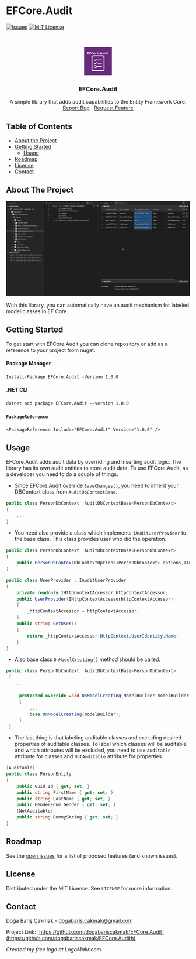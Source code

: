 # EFCore.Audit

[![Issues][issues-shield]][issues-url]
[![MIT License][license-shield]][license-url]

<br />
<p align="center">
  <a href="https://github.com/dogabariscakmak/EFCore.Audit">
    <img src="logo.png" alt="Logo" width="80" height="80">
  </a>

  <h3 align="center">EFCore.Audit</h3>

  <p align="center">
    A simple library that adds audit capabilities to the Entity Framework Core. 
    <br />
    <a href="https://github.com/dogabariscakmak/EFCore.Audit/issues">Report Bug</a>
    ·
    <a href="https://github.com/dogabariscakmak/EFCore.Audit/issues">Request Feature</a>
  </p>
</p>

<!-- TABLE OF CONTENTS -->
## Table of Contents

* [About the Project](#about-the-project)
* [Getting Started](#getting-started)
    * [Usage](#usage)
* [Roadmap](#roadmap)
* [License](#license)
* [Contact](#contact)


<!-- ABOUT THE PROJECT -->
## About The Project 

![EFCore.Audit][product-screenshot]

With this library, you can automatically have an audit mechanism for labeled model classes in EF Core.

<!-- GETTING STARTED -->
## Getting Started

To get start with EFCore.Audit you can clone repository or add as a reference to your project from nuget.

#### Package Manager
```Install-Package EFCore.Audit -Version 1.0.0```

#### .NET CLI
```dotnet add package EFCore.Audit --version 1.0.0```

#### ```PackageReference```
```<PackageReference Include="EFCore.Audit" Version="1.0.0" />```


<!-- USAGE EXAMPLES -->
## Usage

EFCore.Audit adds audit data by overriding and inserting audit logic. The library has its own audit entities to store audit data. To use EFCore.Audit, as a developer you need to do a couple of things.

- Since EFCore.Audit override ```SaveChanges()```, you need to inherit your DBContext class from ```AuditDbContextBase```.

```csharp
public class PersonDbContext :AuditDbContextBase<PersonDbContext>
{
    ...
}
```

- You need also provide a class which implements ```IAuditUserProvider``` to the base class. This class provides user who did the operation.

```csharp
public class PersonDbContext :AuditDbContextBase<PersonDbContext>
{
    public PersonDbContex(DbContextOptions<PersonDbContext> options,IAuditUserProvider auditUserProvider) : bas(options, auditUserProvider) { }
}
```

```csharp
public class UserProvider : IAuditUserProvider
{
    private readonly IHttpContextAccessor_httpContextAccessor;
    public UserProvider(IHttpContextAccessorhttpContextAccessor)
    {
        _httpContextAccessor = httpContextAccessor;
    }
    public string GetUser()
    {
        return _httpContextAccessor.HttpContext.UserIdentity.Name;
    }
}
```

- Also base class ```OnModelCreating()``` method should be called.

```csharp
public class PersonDbContext :AuditDbContextBase<PersonDbContext>
 {
    ...

     protected override void OnModelCreating(ModelBuilder modelBuilder)
     {
         ...
         base.OnModelCreating(modelBuilder);
     }
 }
```

- The last thing is that labeling auditable classes and excluding desired properties of auditable classes. To label which classes will be auditable and which attributes will be excluded, you need to use ```Auditable``` attribute for classes and ```NotAuditable``` attribute for properties.

```csharp
[Auditable]
public class PersonEntity
{
    public Guid Id { get; set; }
    public string FirstName { get; set; }
    public string LastName { get; set; }
    public GenderEnum Gender { get; set; }
    [NotAuditable]
    public string DummyString { get; set; }
}
```

<!-- ROADMAP -->
## Roadmap

See the [open issues](https://github.com/dogabariscakmak/StackExchange.Redis.Branch/issues) for a list of proposed features (and known issues).

<!-- LICENSE -->
## License

Distributed under the MIT License. See `LICENSE` for more information.



<!-- CONTACT -->
## Contact

Doğa Barış Çakmak - dogabaris.cakmak@gmail.com

Project Link: [https://github.com/dogabariscakmak/EFCore.Audit](https://github.com/dogabariscakmak/EFCore.Audith)

*Created my free logo at LogoMakr.com*

[issues-shield]: https://img.shields.io/github/issues/dogabariscakmak/EFCore.Audit.svg?style=flat-square
[issues-url]: https://github.com/dogabariscakmak/EFCore.Audit/issues
[license-shield]: https://img.shields.io/github/license/dogabariscakmak/EFCore.Audit.svg?style=flat-square
[license-url]: https://github.com/dogabariscakmak/EFCore.Audit/blob/master/LICENSE
[product-screenshot]: usage.gif